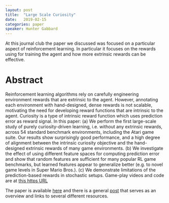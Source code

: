 ```yaml
---
layout: post
title:  "Large Scale Curiosity"
date:   2019-02-15
categories: paper
speaker: Hunter Gabbard
---
```


At this journal club the paper we discussed was focused on a particular aspect of reinforcement learning. In particular it focuses on the rewards using for training the agent and how more extrinsic rewards can be effective.

# Abstract

Reinforcement learning algorithms rely on carefully engineering environment rewards that are extrinsic to the agent. However, annotating each environment with hand-designed, dense rewards is not scalable, motivating the need for developing reward functions that are intrinsic to the agent. Curiosity is a type of intrinsic reward function which uses prediction error as reward signal. In this paper: (a) We perform the first large-scale study of purely curiosity-driven learning, i.e. without any extrinsic rewards, across 54 standard benchmark environments, including the Atari game suite. Our results show surprisingly good performance, and a high degree of alignment between the intrinsic curiosity objective and the hand-designed extrinsic rewards of many game environments. (b) We investigate the effect of using different feature spaces for computing prediction error and show that random features are sufficient for many popular RL game benchmarks, but learned features appear to generalize better (e.g. to novel game levels in Super Mario Bros.). (c) We demonstrate limitations of the prediction-based rewards in stochastic setups. Game-play videos and code are at [this https URL]

The paper is available [here] and there is a general [post] that serves as an overview and links to several different resources.

[this https URL]: https://pathak22.github.io/large-scale-curiosity/
[here]: https://arxiv.org/abs/1808.04355
[post]: https://pathak22.github.io/large-scale-curiosity/
